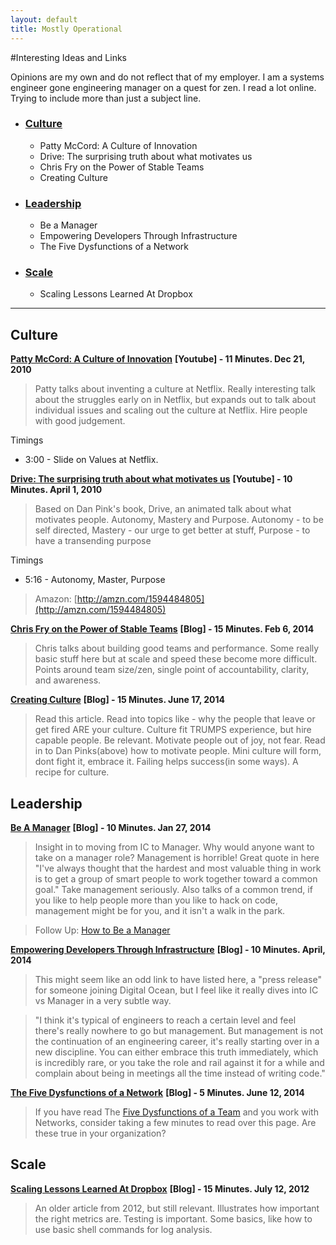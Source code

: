 ```yaml
---
layout: default
title: Mostly Operational
---
```


#Interesting Ideas and Links

Opinions are my own and do not reflect that of my employer.  I am a systems engineer gone engineering manager on a quest for zen.  I read a lot online.  Trying to include more than just a subject line.

* ### [Culture](#Culture)
    * Patty McCord: A Culture of Innovation
    * Drive: The surprising truth about what motivates us
    * Chris Fry on the Power of Stable Teams
    * Creating Culture
* ### [Leadership](#Leadership)
    * Be a Manager
    * Empowering Developers Through Infrastructure
    * The Five Dysfunctions of a Network
* ### [Scale](#Scale)
    * Scaling Lessons Learned At Dropbox

---

## <a name="Culture"></a> Culture

**[Patty McCord: A Culture of Innovation](https://www.youtube.com/watch?v=o3e1lnixKBM)**
**[Youtube] - 11 Minutes.  Dec 21, 2010**

> Patty talks about inventing a culture at Netflix.  Really interesting talk about the struggles early on in Netflix, but expands out to talk about individual issues and scaling out the culture at Netflix.  Hire people with good judgement.

Timings
* 3:00 - Slide on Values at Netflix.

**[Drive: The surprising truth about what motivates us](https://www.youtube.com/watch?v=u6XAPnuFjJc)**
**[Youtube] - 10 Minutes.  April 1, 2010**

> Based on Dan Pink's book, Drive, an animated talk about what motivates people.  Autonomy, Mastery and Purpose.  Autonomy - to be self directed, Mastery - our urge to get better at stuff, Purpose - to have a transending purpose

Timings
* 5:16 - Autonomy, Master, Purpose

> Amazon: [http://amzn.com/1594484805](http://amzn.com/1594484805)

**[Chris Fry on the Power of Stable Teams](http://firstround.com/article/Twitter-Engineering-SVP-Chris-Fry-on-the-Power-of-Stable-Teams)**
**[Blog] - 15 Minutes.  Feb 6, 2014**

> Chris talks about building good teams and performance.  Some really basic stuff here but at scale and speed these become more difficult.  Points around team size/zen, single point of accountability, clarity, and awareness.

**[Creating Culture](https://medium.com/@dunn/creating-culture-21a117803f80)**
**[Blog] - 15 Minutes.  June 17, 2014**

> Read this article.  Read into topics like - why the people that leave or get fired ARE your culture.  Culture fit TRUMPS experience, but hire capable people.  Be relevant.  Motivate people out of joy, not fear.  Read in to Dan Pinks(above) how to motivate people.  Mini culture will form, dont fight it, embrace it.  Failing helps success(in some ways).  A recipe for culture.

## <a name="Leadership"></a>Leadership

**[Be A Manager](https://medium.com/servant-leadership/3b0e39d87179)**
**[Blog] - 10 Minutes.  Jan 27, 2014**

> Insight in to moving from IC to Manager.  Why would anyone want to take on a manager role?  Management is horrible!  Great quote in here "I've always thought that the hardest and most valuable thing in work is to get a group of smart people to work together toward a common goal."  Take management seriously.  Also talks of a common trend, if you like to help people more than you like to hack on code, management might be for you, and it isn't a walk in the park.

> Follow Up: [How to Be a Manager](https://medium.com/servant-leadership/how-to-be-a-manager-3400ca48de5e)

**[Empowering Developers Through Infrastructure](https://www.digitalocean.com/company/blog/inside-digitalocean-mark-imbriaco/)**
**[Blog] - 10 Minutes.  April, 2014**

> This might seem like an odd link to have listed here, a "press release" for someone joining Digital Ocean, but I feel like it really dives into IC vs Manager in a very subtle way.

> "I think it's typical of engineers to reach a certain level and feel there's really nowhere to go but management. But management is not the continuation of an engineering career, it's really starting over in a new discipline. You can either embrace this truth immediately, which is incredibly rare, or you take the role and rail against it for a while and complain about being in meetings all the time instead of writing code."

**[The Five Dysfunctions of a Network](http://www.plexxi.com/2014/06/five-dysfunctions-network/#sthash.vJoP2S74.dpbs)**
**[Blog] - 5 Minutes. June 12, 2014**

> If you have read The [Five Dysfunctions of a Team](http://amzn.com/0470580461) and you work with Networks, consider taking a few minutes to read over this page.  Are these true in your organization?


## <a name="Scale"></a>Scale

**[Scaling Lessons Learned At Dropbox](http://eranki.tumblr.com/post/27076431887/scaling-lessons-learned-at-dropbox-part-1)**
**[Blog] - 15 Minutes.  July 12, 2012**

> An older article from 2012, but still relevant.  Illustrates how important the right metrics are.  Testing is important.  Some basics, like how to use basic shell commands for log analysis.

